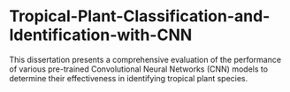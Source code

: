 # Tropical-Plant-Classification-and-Identification-with-CNN
This dissertation presents a comprehensive evaluation of the performance of various pre-trained Convolutional Neural Networks (CNN) models to determine their effectiveness in identifying tropical plant species.

